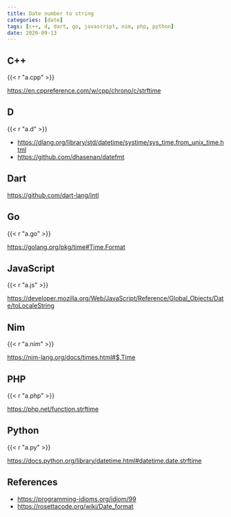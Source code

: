 ```yaml
---
title: Date number to string
categories: [date]
tags: [c++, d, dart, go, javascript, nim, php, python]
date: 2020-09-13
---
```


## C++

{{< r "a.cpp" >}}

<https://en.cppreference.com/w/cpp/chrono/c/strftime>

## D

{{< r "a.d" >}}

- <https://dlang.org/library/std/datetime/systime/sys_time.from_unix_time.html>
- <https://github.com/dhasenan/datefmt>

## Dart

<https://github.com/dart-lang/intl>

## Go

{{< r "a.go" >}}

<https://golang.org/pkg/time#Time.Format>

## JavaScript

{{< r "a.js" >}}

<https://developer.mozilla.org/Web/JavaScript/Reference/Global_Objects/Date/toLocaleString>

## Nim

{{< r "a.nim" >}}

<https://nim-lang.org/docs/times.html#$,Time>

## PHP

{{< r "a.php" >}}

<https://php.net/function.strftime>

## Python

{{< r "a.py" >}}

<https://docs.python.org/library/datetime.html#datetime.date.strftime>

## References

- <https://programming-idioms.org/idiom/99>
- <https://rosettacode.org/wiki/Date_format>
